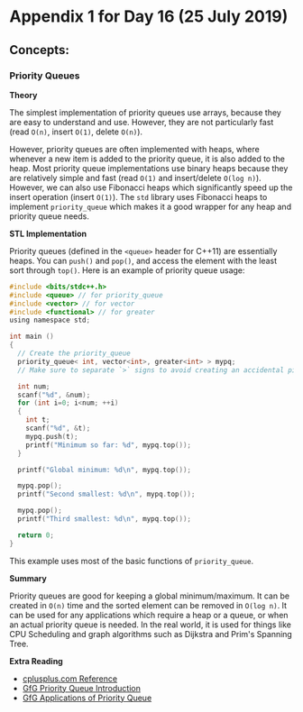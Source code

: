 # Appendix 1 for Day 16 (25 July 2019)

## Concepts:
### Priority Queues
**Theory**

The simplest implementation of priority queues use arrays, because they are easy to understand and use. However, they are not particularly fast (read `O(n)`, insert `O(1)`, delete `O(n)`).

However, priority queues are often implemented with heaps, where whenever a new item is added to the priority queue, it is also added to the heap. Most priority queue implementations use binary heaps because they are relatively simple and fast  (read `O(1)` and insert/delete `O(log n)`). However, we can also use Fibonacci heaps which significantly speed up the insert operation (insert `O(1)`). The `std` library uses Fibonacci heaps to implement `priority_queue` which makes it a good wrapper for any heap and priority queue needs.

**STL Implementation**

Priority queues (defined in the `<queue>` header for C++11) are essentially heaps.
You can `push()` and `pop()`, and access the element with the least sort through `top()`. Here is an example of priority queue usage:
```C plus plus
#include <bits/stdc++.h>
#include <queue> // for priority_queue
#include <vector> // for vector
#include <functional> // for greater
using namespace std;

int main ()
{
  // Create the priority_queue
  priority_queue< int, vector<int>, greater<int> > mypq;
  // Make sure to separate `>` signs to avoid creating an accidental pipe!

  int num;
  scanf("%d", &num);
  for (int i=0; i<num; ++i)
  {
    int t;
    scanf("%d", &t);
    mypq.push(t);
    printf("Minimum so far: %d", mypq.top());
  }

  printf("Global minimum: %d\n", mypq.top());

  mypq.pop();
  printf("Second smallest: %d\n", mypq.top());

  mypq.pop();
  printf("Third smallest: %d\n", mypq.top());

  return 0;
}
```
This example uses most of the basic functions of `priority_queue`.

**Summary**

Priority queues are good for keeping a global minimum/maximum. It can be created in `O(n)` time and the sorted element can be removed in `O(log n)`. It can be used for any applications which require a heap or a queue, or when an actual priority queue is needed. In the real world, it is used for things like CPU Scheduling and graph algorithms such as Dijkstra and Prim's Spanning Tree.

**Extra Reading**

- [cplusplus.com Reference](http://www.cplusplus.com/reference/queue/priority_queue/)
- [GfG Priority Queue Introduction](https://www.geeksforgeeks.org/priority-queue-set-1-introduction/)
- [GfG Applications of Priority Queue](https://www.geeksforgeeks.org/applications-priority-queue/)
